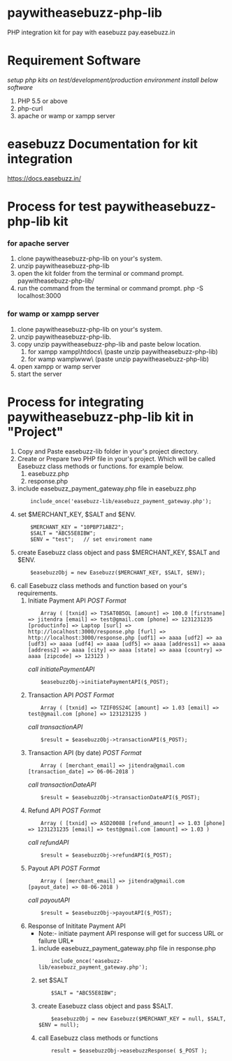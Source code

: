 # paywitheasebuzz-php-lib
PHP integration kit for pay with easebuzz pay.easebuzz.in

# Requirement Software
*setup php kits on test/development/production environment install below software*

1. PHP 5.5 or above
2. php-curl
3. apache or wamp or xampp server

# easebuzz Documentation for kit integration
https://docs.easebuzz.in/

# Process for test paywitheasebuzz-php-lib kit

### for apache server
1. clone paywitheasebuzz-php-lib on your's system.
2. unzip paywitheasebuzz-php-lib
3. open the kit folder from the terminal or command prompt.
    paywitheasebuzz-php-lib/
4. run the command from the terminal or command prompt.
    php -S localhost:3000

### for wamp or xampp server
1. clone paywitheasebuzz-php-lib on your's system.
2. unzip paywitheasebuzz-php-lib.
3. copy unzip paywitheasebuzz-php-lib and paste below location.
    1. for xampp
        xampp\htdocs\ (paste unzip paywitheasebuzz-php-lib)
    2. for wamp
        wamp\www\ (paste unzip paywitheasebuzz-php-lib)
4. open xampp or wamp server
5. start the server

# Process for integrating paywitheasebuzz-php-lib kit in "Project"

1. Copy and Paste easebuzz-lib folder in your's project directory.
2. Create or Prepare two PHP file in your's project. Which will be called Easebuzz class methods or functions. for example below.
    1. easebuzz.php
    2. response.php
3. include easebuzz_payment_gateway.php file in easebuzz.php
    ```
        include_once('easebuzz-lib/easebuzz_payment_gateway.php');
    ```
4. set $MERCHANT_KEY, $SALT and $ENV.
    ```
        $MERCHANT_KEY = "10PBP71ABZ2";
        $SALT = "ABC55E8IBW";         
        $ENV = "test";   // set enviroment name
    ```
5. create Easebuzz class object and pass $MERCHANT_KEY, $SALT and $ENV.
    ```
        $easebuzzObj = new Easebuzz($MERCHANT_KEY, $SALT, $ENV);
    ```
6. call Easebuzz class methods and function based on your's requirements.
    1. Initiate Payment API
        *POST Format*
        ```
            Array ( [txnid] => T3SAT0B5OL [amount] => 100.0 [firstname] => jitendra [email] => test@gmail.com [phone] => 1231231235 [productinfo] => Laptop [surl] => http://localhost:3000/response.php [furl] => http://localhost:3000/response.php [udf1] => aaaa [udf2] => aa [udf3] => aaaa [udf4] => aaaa [udf5] => aaaa [address1] => aaaa [address2] => aaaa [city] => aaaa [state] => aaaa [country] => aaaa [zipcode] => 123123 )
        ```
        *call initiatePaymentAPI*
        ```
            $easebuzzObj->initiatePaymentAPI($_POST);    
        ```
    2. Transaction API
        *POST Format*
        ```
            Array ( [txnid] => TZIF0SS24C [amount] => 1.03 [email] => test@gmail.com [phone] => 1231231235 )
        ```
        *call transactionAPI*
        ```
            $result = $easebuzzObj->transactionAPI($_POST);    
        ```
    3. Transaction API (by date)
        *POST Format*
        ```
            Array ( [merchant_email] => jitendra@gmail.com [transaction_date] => 06-06-2018 )
        ```
        *call transactionDateAPI*
        ```
            $result = $easebuzzObj->transactionDateAPI($_POST);
        ```
    4. Refund API
        *POST Format*
        ```
            Array ( [txnid] => ASD20088 [refund_amount] => 1.03 [phone] => 1231231235 [email] => test@gmail.com [amount] => 1.03 )
        ```
        *call refundAPI*
        ```
            $result = $easebuzzObj->refundAPI($_POST);    
        ```
    5. Payout API
        *POST Format*
        ```
            Array ( [merchant_email] => jitendra@gmail.com [payout_date] => 08-06-2018 )
        ```
        *call payoutAPI*
        ```
            $result = $easebuzzObj->payoutAPI($_POST);
        ```
    6. Response of Inititate Payment API
        * Note:- initiate payment API response will get for success URL or failure URL*
        1. include easebuzz_payment_gateway.php file in response.php
            ```
                include_once('easebuzz-lib/easebuzz_payment_gateway.php');
            ```
        2. set $SALT
            ```
                $SALT = "ABC55E8IBW";
            ```
        3. create Easebuzz class object and pass $SALT.
            ```
                $easebuzzObj = new Easebuzz($MERCHANT_KEY = null, $SALT, $ENV = null);
            ```
        4. call Easebuzz class methods or functions
            ```
                result = $easebuzzObj->easebuzzResponse( $_POST );
            ```
